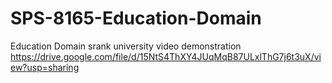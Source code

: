 # SPS-8165-Education-Domain
Education Domain
srank university video demonstration
https://drive.google.com/file/d/15NtS4ThXY4JUqMqB87ULxlThG7j6t3uX/view?usp=sharing
